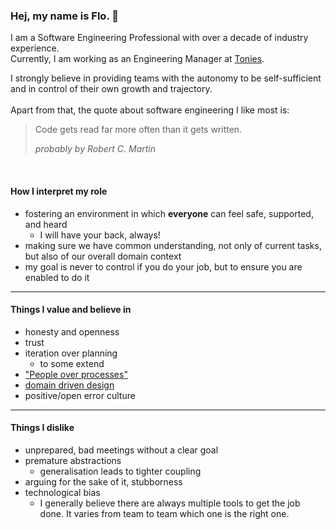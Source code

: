 ### Hej, my name is Flo. 👋

I am a Software Engineering Professional with over a decade of industry experience. <br>
Currently, I am working as an Engineering Manager at [Tonies](https://tonies.com/de-de/).

I strongly believe in providing teams with the autonomy to be self-sufficient and in control of their own growth and trajectory.
<br>
<br>
Apart from that, the quote about software engineering I like most is:

> Code gets read far more often than it gets written.
>
> _probably by Robert C. Martin_
<br>

#### How I interpret my role

- fostering an environment in which __everyone__ can feel safe, supported, and heard
  - I will have your back, always!
- making sure we have common understanding, not only of current tasks, but also of our overall domain context
- my goal is never to control if you do your job, but to ensure you are enabled to do it

___

#### Things I value and believe in

- honesty and openness
- trust
- iteration over planning
  - to some extend
- ["People over processes"](https://agilemanifesto.org/)
- [domain driven design](https://en.wikipedia.org/wiki/Domain-driven_design)
- positive/open error culture

___

#### Things I dislike

- unprepared, bad meetings without a clear goal
- premature abstractions
  - generalisation leads to tighter coupling
- arguing for the sake of it, stubborness
- technological bias
  - I generally believe there are always multiple tools to get the job done. It varies from team to team which one is the right one.
